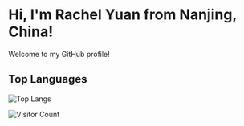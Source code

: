 # Hi, I'm Rachel Yuan from Nanjing, China!

Welcome to my GitHub profile!


## Top Languages

![Top Langs](https://github-readme-stats.vercel.app/api/top-langs/?username=anuraghazra&hide_progress=true)

![Visitor Count](https://shields.io/badge/dynamic/json?color=informational&label=visitors&query=value&url=https%3A%2F%2Fapi.countapi.xyz%2Fhit%2FRachelRYuan.RachelRYuan%2Fvisits)



